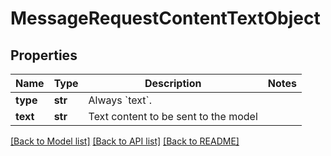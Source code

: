 # MessageRequestContentTextObject

## Properties
Name | Type | Description | Notes
------------ | ------------- | ------------- | -------------
**type** | **str** | Always &#x60;text&#x60;. | 
**text** | **str** | Text content to be sent to the model | 

[[Back to Model list]](../README.md#documentation-for-models) [[Back to API list]](../README.md#documentation-for-api-endpoints) [[Back to README]](../README.md)

